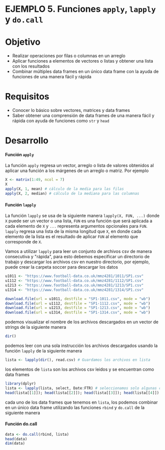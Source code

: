 # EJEMPLO 5. Funciones `apply`, `lapply` y `do.call`

# Objetivo

- Realizar operaciones por filas o columnas en un arreglo
- Aplicar funciones a elementos de vectores o listas y obtener una lista con los resultados
- Combinar múltiples data frames en un único data frame con la ayuda de funciones de una manera fácil y rápida

# Requisitos

- Conocer lo básico sobre vectores, matrices y data frames
- Saber obtener una comprensión de data frames de una manera fácil y rápida con ayuda de funciones como `str` y `head`

# Desarrollo

#### Función `apply`

La función `apply` regresa un vector, arreglo o lista de valores obtenidos al aplicar una función a los márgenes de un arreglo o matriz. Por ejemplo

```R
X <- matrix(1:49, ncol = 7)
X
apply(X, 1, mean) # cálculo de la media para las filas
apply(X, 2, median) # cálculo de la mediana para las columnas
```

#### Función `lapply`

La función `lapply` se usa de la siguiente manera `lapply(X, FUN, ...)` donde `X` puede ser un vector o una lista, `FUN` es una función que será aplicada a cada elemento de `X` y `...` representa argumentos opcionales para `FUN`. `lapply` regresa una lista de la misma longitud que `X`, en donde cada elemento de la lista es el resultado de aplicar `FUN` al elemento que corresponde de `X`.

Vamos a utilizar `lapply` para leer un conjunto de archivos csv de manera consecutiva y "rápida", para esto debemos especificar un directorio de trabajo y descargar los archivos csv en nuestro directorio, por ejemplo, puede crear la carpeta soccer para descargar los datos

```R
u1011 <- "https://www.football-data.co.uk/mmz4281/1011/SP1.csv"
u1112 <- "https://www.football-data.co.uk/mmz4281/1112/SP1.csv"
u1213 <- "https://www.football-data.co.uk/mmz4281/1213/SP1.csv"
u1314 <- "https://www.football-data.co.uk/mmz4281/1314/SP1.csv"

download.file(url = u1011, destfile = "SP1-1011.csv", mode = "wb")
download.file(url = u1112, destfile = "SP1-1112.csv", mode = "wb")
download.file(url = u1213, destfile = "SP1-1213.csv", mode = "wb")
download.file(url = u1314, destfile = "SP1-1314.csv", mode = "wb")
```

podemos visualizar el nombre de los archivos descargados en un vector de strings de la siguiente manera

```R
dir()
```

podemos leer con una sola instrucción los archivos descargados usando la función `lapply` de la siguiente manera

```R
lista <- lapply(dir(), read.csv) # Guardamos los archivos en lista
```

los elementos de `lista` son los archivos csv leidos y se encuentran como data frames

```R
library(dplyr)
lista <- lapply(lista, select, Date:FTR) # seleccionamos solo algunas columnas de cada data frame
head(lista[[1]]); head(lista[[2]]); head(lista[[3]]); head(lista[[4]])
```

cada uno de los data frames que tenemos en `lista`, los podemos combinar en un único data frame utilizando las funciones `rbind` y `do.call`
de la siguiente manera

#### Función do.call

```R
data <- do.call(rbind, lista)
head(data)
dim(data)
```
